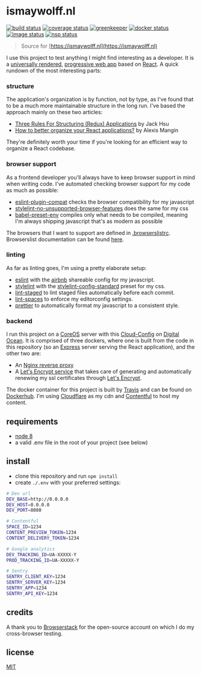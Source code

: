 # ismaywolff.nl

[![build status][build-badge]][build-url]
[![coverage status][coverage-badge]][coverage-url]
[![greenkeeper][greenkeeper-badge]][greenkeeper-url]
[![docker status][docker-badge]][docker-url]
[![image status][image-badge]][image-url]
[![nsp status][nsp-badge]][nsp-url]

> Source for [https://ismaywolff.nl](https://ismaywolff.nl)

I use this project to test anything I might find interesting as a developer. It is a
[universally rendered](https://medium.com/@mjackson/universal-javascript-4761051b7ae9), [progressive web app](https://developers.google.com/web/progressive-web-apps/)
based on [React](https://facebook.github.io/react/). A quick rundown of the most interesting parts:

### structure

The application's organization is by function, not by type, as I've found that to be a much more
maintainable structure in the long run. I've based the approach mainly on these two articles:

* [Three Rules For Structuring (Redux) Applications](https://jaysoo.ca/2016/02/28/organizing-redux-application/) by Jack Hsu
* [How to better organize your React applications?](https://medium.com/@alexmngn/how-to-better-organize-your-react-applications-2fd3ea1920f1) by Alexis Mangin

They're definitely worth your time if you're looking for an efficient way to organize a React
codebase.

### browser support

As a frontend developer you'll always have to keep browser support in mind when writing code. I've
automated checking browser support for my code as much as possible:

* [eslint-plugin-compat](https://github.com/amilajack/eslint-plugin-compat) checks the browser
compatibility for my javascript
* [stylelint-no-unsupported-browser-features](https://github.com/ismay/stylelint-no-unsupported-browser-features)
does the same for my css
* [babel-preset-env](https://github.com/babel/babel-preset-env) compiles only what needs to be
compiled, meaning I'm always shipping javascript that's as modern as possible

The browsers that I want to support are defined in [.browserslistrc](.browserslistrc). Browserslist
documentation can be found [here](https://github.com/ai/browserslist).

### linting

As far as linting goes, I'm using a pretty elaborate setup:

* [eslint](http://eslint.org/) with the [airbnb](https://www.npmjs.com/package/eslint-config-airbnb)
shareable config for my javascript.
* [stylelint](https://stylelint.io/) with the [stylelint-config-standard](https://github.com/stylelint/stylelint-config-standard)
preset for my css.
* [lint-staged](https://github.com/okonet/lint-staged) to lint staged files automatically before
each commit.
* [lint-spaces](https://www.npmjs.com/package/lintspaces) to enforce my editorconfig settings.
* [prettier](https://github.com/prettier/prettier) to automatically format my javascript to a
consistent style.

### backend

I run this project on a [CoreOS](https://coreos.com/) server with this [Cloud-Config](https://gist.github.com/ismay/da7acd94f07666a5308c4946f4482acb)
on [Digital Ocean](https://www.digitalocean.com/). It is comprised of three dockers, where one is
built from the code in this repository (so an [Express](https://expressjs.com/) server serving the
React application), and the other two are:

* An [Nginx reverse proxy](https://github.com/jwilder/nginx-proxy)
* A [Let's Encrypt service](https://github.com/JrCs/docker-letsencrypt-nginx-proxy-companion) that
takes care of generating and automatically renewing my ssl certificates through [Let's Encrypt](https://letsencrypt.org/).

The docker container for this project is built by [Travis](https://travis-ci.org/) and can be found
on [Dockerhub](https://hub.docker.com/r/ismay/ismaywolff.nl/). I'm using [Cloudflare](https://www.cloudflare.com/)
as my cdn and [Contentful](https://www.contentful.com/) to host my content.

## requirements

* [node 8](https://github.com/nodejs/node)
* a valid .env file in the root of your project (see below)

## install

* clone this repository and run `npm install`
* create `./.env` with your preferred settings:

```bash
# Dev url
DEV_BASE=http://0.0.0.0
DEV_HOST=0.0.0.0
DEV_PORT=8080

# Contentful
SPACE_ID=1234
CONTENT_PREVIEW_TOKEN=1234
CONTENT_DELIVERY_TOKEN=1234

# Google analytics
DEV_TRACKING_ID=UA-XXXXX-Y
PROD_TRACKING_ID=UA-XXXXX-Y

# Sentry
SENTRY_CLIENT_KEY=1234
SENTRY_SERVER_KEY=1234
SENTRY_APP=1234
SENTRY_API_KEY=1234
```

## credits

A thank you to [Browserstack](https://www.browserstack.com) for the open-source account on which I do my cross-browser testing.

## license

[MIT](http://ismay.mit-license.org/)

[build-badge]: https://travis-ci.org/ismay/ismaywolff.nl.svg?branch=develop
[build-url]: https://travis-ci.org/ismay/ismaywolff.nl
[coverage-badge]: https://coveralls.io/repos/github/ismay/ismaywolff.nl/badge.svg?branch=develop
[coverage-url]: https://coveralls.io/github/ismay/ismaywolff.nl?branch=develop
[greenkeeper-badge]: https://badges.greenkeeper.io/ismay/ismaywolff.nl.svg
[greenkeeper-url]: https://greenkeeper.io/
[docker-badge]: https://images.microbadger.com/badges/version/ismay/ismaywolff.nl.svg
[docker-url]: https://hub.docker.com/r/ismay/ismaywolff.nl/
[image-badge]: https://images.microbadger.com/badges/image/ismay/ismaywolff.nl.svg
[image-url]: https://hub.docker.com/r/ismay/ismaywolff.nl/
[browserstack-logo]: https://i.imgur.com/NjXLL0d.png
[browserstack-url]: https://www.browserstack.com
[nsp-badge]: https://nodesecurity.io/orgs/ismay/projects/4719c95b-b54e-4586-abc7-e7f6f8b0a707/badge
[nsp-url]: https://nodesecurity.io/orgs/ismay/projects/4719c95b-b54e-4586-abc7-e7f6f8b0a707
